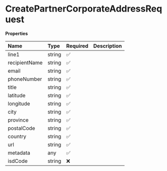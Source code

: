# CreatePartnerCorporateAddressRequest

**Properties**

| Name          | Type   | Required | Description |
| :------------ | :----- | :------- | :---------- |
| line1         | string | ✅       |             |
| recipientName | string | ✅       |             |
| email         | string | ✅       |             |
| phoneNumber   | string | ✅       |             |
| title         | string | ✅       |             |
| latitude      | string | ✅       |             |
| longitude     | string | ✅       |             |
| city          | string | ✅       |             |
| province      | string | ✅       |             |
| postalCode    | string | ✅       |             |
| country       | string | ✅       |             |
| url           | string | ✅       |             |
| metadata      | any    | ✅       |             |
| isdCode       | string | ❌       |             |

<!-- This file was generated by liblab | https://liblab.com/ -->
